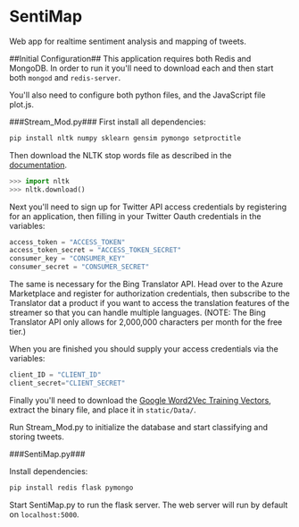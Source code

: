 # SentiMap
Web app for realtime sentiment analysis and mapping of tweets. 

##Initial Configuration##
This application requires both Redis and MongoDB. In order to run it you'll need to download each and then start both `mongod` and `redis-server`. 

You'll also need to configure both python files, and the JavaScript file plot.js. 

###Stream_Mod.py###
First install all dependencies:

```sh
pip install nltk numpy sklearn gensim pymongo setproctitle

```
Then download the NLTK stop words file as described in the [documentation](http://www.nltk.org/data.html). 

```python
>>> import nltk
>>> nltk.download()
```

Next you'll need to sign up for Twitter API access credentials by registering for an application, then filling in your Twitter Oauth credentials in the variables:

```python
access_token = "ACCESS_TOKEN"
access_token_secret = "ACCESS_TOKEN_SECRET"
consumer_key = "CONSUMER_KEY"
consumer_secret = "CONSUMER_SECRET"
``` 

The same is necessary for the Bing Translator API. Head over to the Azure Marketplace and register for authorization credentials, then subscribe to the Translator dat a product if you want to access the translation features of the streamer so that you can handle multiple languages. (NOTE: The Bing Translator API only allows for 2,000,000 characters per month for the free tier.) 

When you are finished you should supply your access credentials via the variables:


```python
client_ID = "CLIENT_ID"
client_secret="CLIENT_SECRET"
```

Finally you'll need to download the [Google Word2Vec Training Vectors](https://drive.google.com/file/d/0B7XkCwpI5KDYNlNUTTlSS21pQmM/edit), extract the binary file, and place it in `static/Data/`. 

Run Stream_Mod.py to initialize the database and start classifying and storing tweets.  

###SentiMap.py###

Install dependencies:

```sh
pip install redis flask pymongo

```
Start SentiMap.py to run the flask server. The web server will run by default on `localhost:5000`.







